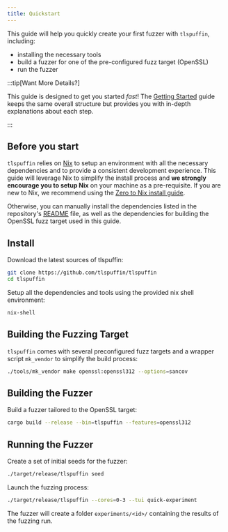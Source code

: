 ```yaml
---
title: Quickstart
---
```


This guide will help you quickly create your first fuzzer with `tlspuffin`, including:

- installing the necessary tools
- build a fuzzer for one of the pre-configured fuzz target (OpenSSL)
- run the fuzzer

:::tip[Want More Details?]

This guide is designed to get you started *fast*! The [Getting Started](./getting-started/introduction) guide keeps the same overall structure but provides you with in-depth explanations about each step.

:::


## Before you start

`tlspuffin` relies on [Nix](https://nixos.org/) to setup an environment with all the necessary dependencies and to provide a consistent development experience. This guide will leverage Nix to simplify the install process and **we strongly encourage you to setup Nix** on your machine as a pre-requisite. If you are new to Nix, we recommend using the [Zero to Nix install guide](https://zero-to-nix.com/start/install).

Otherwise, you can manually install the dependencies listed in the repository's [README](https://github.com/tlspuffin/tlspuffin?tab=readme-ov-file#dependencies) file, as well as the dependencies for building the OpenSSL fuzz target used in this guide.

## Install

Download the latest sources of tlspuffin:
```sh
git clone https://github.com/tlspuffin/tlspuffin
cd tlspuffin
```

Setup all the dependencies and tools using the provided nix shell environment:
```sh
nix-shell
```

## Building the Fuzzing Target

`tlspuffin` comes with several preconfigured fuzz targets and a wrapper script `mk_vendor` to simplify the build process:
```sh
./tools/mk_vendor make openssl:openssl312 --options=sancov
```

## Building the Fuzzer

Build a fuzzer tailored to the OpenSSL target:
```sh
cargo build --release --bin=tlspuffin --features=openssl312
```

## Running the Fuzzer

Create a set of initial seeds for the fuzzer:
```sh
./target/release/tlspuffin seed
```

Launch the fuzzing process:
```sh
./target/release/tlspuffin --cores=0-3 --tui quick-experiment
```

The fuzzer will create a folder `experiments/<id>/` containing the results of the fuzzing run.

